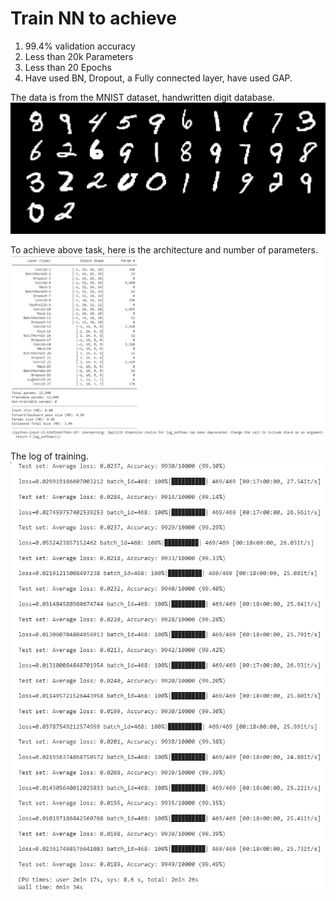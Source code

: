 # Train NN to achieve
1. 99.4% validation accuracy  
2. Less than 20k Parameters  
3. Less than 20 Epochs  
4. Have used BN, Dropout, a Fully connected layer, have used GAP.   

The data is from the MNIST dataset, handwritten digit database.  
![](images/batch32_MNIST.png)   

To achieve above task, here is the architecture and number of parameters.  
![](images/01_architecture_and_parameters.png)  

The log of training.  
![](images/02_training_log.png)  
